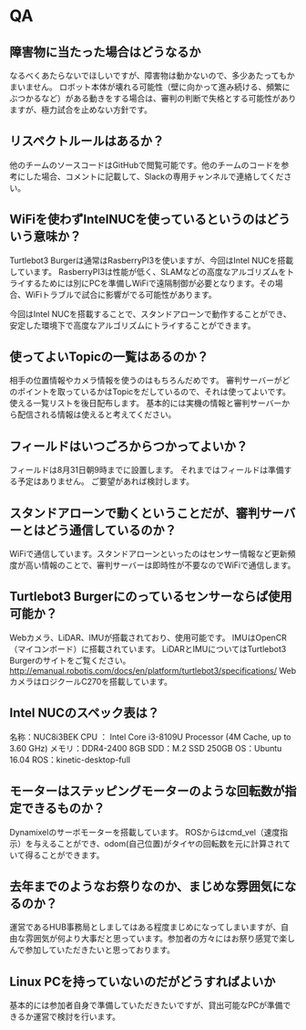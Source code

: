 # QA
## 障害物に当たった場合はどうなるか
なるべくあたらないでほしいですが、障害物は動かないので、多少あたってもかまいません。
ロボット本体が壊れる可能性（壁に向かって進み続ける、頻繁にぶつかるなど）がある動きをする場合は、審判の判断で失格とする可能性がありますが、極力試合を止めない方針です。

## リスペクトルールはあるか？
他のチームのソースコードはGitHubで閲覧可能です。他のチームのコードを参考にした場合、コメントに記載して、Slackの専用チャンネルで連絡してください。

## WiFiを使わずIntelNUCを使っているというのはどういう意味か？
Turtlebot3 Burgerは通常はRasberryPI3を使いますが、今回はIntel NUCを搭載しています。
RasberryPI3は性能が低く、SLAMなどの高度なアルゴリズムをトライするためには別にPCを準備しWiFiで遠隔制御が必要となります。その場合、WiFiトラブルで試合に影響がでる可能性があります。

今回はIntel NUCを搭載することで、スタンドアローンで動作することができ、安定した環境下で高度なアルゴリズムにトライすることができます。

## 使ってよいTopicの一覧はあるのか？
相手の位置情報やカメラ情報を使うのはもちろんだめです。
審判サーバーがどのポイントを取っているかはTopicをだしているので、それは使ってよいです。
使える一覧リストを後日配布します。
基本的には実機の情報と審判サーバーから配信される情報は使えると考えてください。

## フィールドはいつごろからつかってよいか？
フィールドは8月31日朝9時までに設置します。
それまではフィールドは準備する予定はありません。
ご要望があれば検討します。

## スタンドアローンで動くということだが、審判サーバーとはどう通信しているのか？
WiFiで通信しています。スタンドアローンといったのはセンサー情報など更新頻度が高い情報のことで、審判サーバーは即時性が不要なのでWiFiで通信します。

## Turtlebot3 Burgerにのっているセンサーならば使用可能か？
Webカメラ、LiDAR、IMUが搭載されており、使用可能です。
IMUはOpenCR（マイコンボード）に搭載されています。
LiDARとIMUについてはTurtlebot3 Burgerのサイトをご覧ください。
http://emanual.robotis.com/docs/en/platform/turtlebot3/specifications/
WebカメラはロジクールC270を搭載しています。

## Intel NUCのスペック表は？
 名称：NUC8i3BEK
 CPU ： Intel Core i3-8109U Processor (4M Cache, up to 3.60 GHz) 
 メモリ：DDR4-2400 8GB
 SDD：M.2 SSD 250GB
 OS：Ubuntu 16.04
 ROS：kinetic-desktop-full

## モーターはステッピングモーターのような回転数が指定できるものか？
Dynamixelのサーボモーターを搭載しています。
ROSからはcmd_vel（速度指示）を与えることができ、odom(自己位置)がタイヤの回転数を元に計算されていて得ることができます。

## 去年までのようなお祭りなのか、まじめな雰囲気になるのか？
運営であるHUB事務局としましてはある程度まじめになってしまいますが、自由な雰囲気が何より大事だと思っています。参加者の方々にはお祭り感覚で楽しんで参加していただきたいと思っております。

## Linux PCを持っていないのだがどうすればよいか
基本的には参加者自身で準備していただきたいですが、貸出可能なPCが準備できるか運営で検討を行います。
